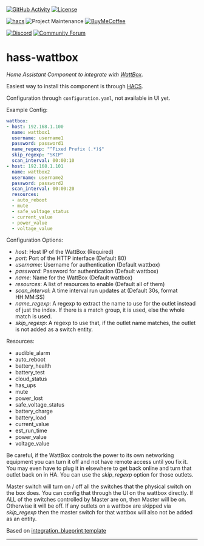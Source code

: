 [![GitHub Activity][commits-shield]][commits]
[![License][license-shield]](LICENSE)

[![hacs][hacsbadge]][hacs]
![Project Maintenance][maintenance-shield]
[![BuyMeCoffee][buymecoffeebadge]][buymecoffee]

[![Discord][discord-shield]][discord]
[![Community Forum][forum-shield]][forum]

# hass-wattbox

_Home Assistant Component to integrate with [WattBox][wattbox]._

Easiest way to install this component is through [HACS][hacs].

Configuration through `configuration.yaml`, not available in UI yet.

Example Config:

```yaml
wattbox:
- host: 192.168.1.100
  name: wattbox1
  username: username1
  password: password1
  name_regexp: "^Fixed Prefix (.*)$"
  skip_regexp: "SKIP"
  scan_interval: 00:00:10
- host: 192.168.1.101
  name: wattbox2
  username: username2
  password: password2
  scan_interval: 00:00:20
  resources:
  - auto_reboot
  - mute
  - safe_voltage_status
  - current_value
  - power_value
  - voltage_value
```

Configuration Options:

- _host_: Host IP of the WattBox (Required)
- _port_: Port of the HTTP interface (Default 80)
- _username_: Username for authentication (Default wattbox)
- _password_: Password for authentication (Default wattbox)
- _name_: Name for the WattBox (Default wattbox)
- _resources_: A list of resources to enable (Default all of them)
- _scan_interval_: A time interval run updates at (Default 30s, format HH:MM:SS)
- _name_regexp_: A regexp to extract the name to use for the outlet instead of just the index. If there is a match group, it is used, else the whole match is used.
- _skip_regexp_: A regexp to use that, if the outlet name matches, the outlet is not added as a switch entity.

Resources:

- audible_alarm
- auto_reboot
- battery_health
- battery_test
- cloud_status
- has_ups
- mute
- power_lost
- safe_voltage_status
- battery_charge
- battery_load
- current_value
- est_run_time
- power_value
- voltage_value

Be careful, if the WattBox controls the power to its own networking equipment you can turn it off and not have remote access until you fix it. You may even have to plug it in elsewhere to get back online and turn that outlet back on in HA. You can use the _skip_regexp_ option for those outlets.

Master switch will turn on / off all the switches that the physical switch on the box does. You can config that through the UI on the wattbox directly. If ALL of the switches controlled by Master are on, then Master will be on. Otherwise it will be off. If any outlets on a wattbox are skipped via _skip_regexp_ then
the master switch for that wattbox will also not be added as an entity.

Based on [integration_blueprint template][blueprint]

<!---->

---

[wattbox]: https://www.snapav.com/shop/en/snapav/wattbox
[hacs]: https://hacs.xyz/
[blueprint]: https://github.com/ludeeus/integration_blueprint
[buymecoffee]: https://www.buymeacoffee.com/eseglem
[buymecoffeebadge]: https://img.shields.io/badge/buy%20me%20a%20coffee-donate-yellow
[commits-shield]: https://img.shields.io/github/last-commit/eseglem/hass-wattbox
[commits]: https://github.com/eseglem/hass-wattbox/commits/master
[discord]: https://discord.gg/Qa5fW2R
[discord-shield]: https://img.shields.io/discord/330944238910963714
[forum-shield]: https://img.shields.io/badge/community-forum-brightgreen
[forum]: https://community.home-assistant.io/
[license-shield]: https://img.shields.io/github/license/eseglem/hass-wattbox
[maintenance-shield]: https://img.shields.io/badge/maintainer-Erik%20Seglem%20%40Bedon292-blue
[hacs]: https://github.com/custom-components/hacs
[hacsbadge]: https://img.shields.io/badge/HACS-Custom-orange
